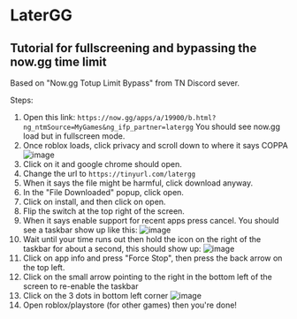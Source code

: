 # LaterGG
## Tutorial for fullscreening and bypassing the now.gg time limit
Based on "Now.gg Totup Limit Bypass" from TN Discord sever.

Steps:
1. Open this link: `https://now.gg/apps/a/19900/b.html?ng_ntmSource=MyGames&ng_ifp_partner=latergg` You should see now.gg load but in fullscreen mode.
2. Once roblox loads, click privacy and scroll down to where it says COPPA
![image](https://github.com/user-attachments/assets/b0df53a8-2b8e-4808-b2a6-2cb713b3780c)
4. Click on it and google chrome should open.
5. Change the url to `https://tinyurl.com/latergg`
6. When it says the file might be harmful, click download anyway.
7. In the "File Downloaded" popup, click open.
8. Click on install, and then click on open.
9. Flip the switch at the top right of the screen.
10. When it says enable support for recent apps press cancel. You should see a taskbar show up like this:
![image](https://github.com/user-attachments/assets/ed596014-85c0-492b-9f62-3ff024e0906f)
11. Wait until your time runs out then hold the icon on the right of the taskbar for about a second, this should show up:
![image](https://github.com/user-attachments/assets/87ac1eab-dc0d-47be-985f-faa6da27f3af)
12. Click on app info and press "Force Stop", then press the back arrow on the top left.
13. Click on the small arrow pointing to the right in the bottom left of the screen to re-enable the taskbar
14. Click on the 3 dots in bottom left corner
![image](https://github.com/user-attachments/assets/7bb09fc3-4e5f-4921-8251-a83077ae41a9)
15. Open roblox/playstore (for other games) then you're done!
